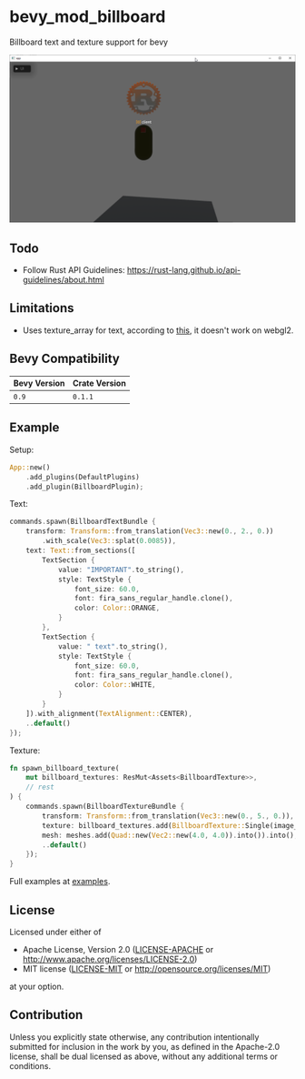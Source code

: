 # bevy_mod_billboard
Billboard text and texture support for bevy

![showcase](images/showcase.png)

## Todo
- Follow Rust API Guidelines: https://rust-lang.github.io/api-guidelines/about.html

## Limitations

- Uses texture_array for text, according to
[this](https://github.com/gfx-rs/wgpu/issues/3197), it doesn't work on
webgl2.

## Bevy Compatibility

| Bevy Version | Crate Version |
|--------------|---------------|
| `0.9`        | `0.1.1`       |

## Example

Setup:
```rs
App::new()
    .add_plugins(DefaultPlugins)
    .add_plugin(BillboardPlugin);
```

Text:
```rs
commands.spawn(BillboardTextBundle {
    transform: Transform::from_translation(Vec3::new(0., 2., 0.))
        .with_scale(Vec3::splat(0.0085)),
    text: Text::from_sections([
        TextSection {
            value: "IMPORTANT".to_string(),
            style: TextStyle {
                font_size: 60.0,
                font: fira_sans_regular_handle.clone(),
                color: Color::ORANGE,
            }
        },
        TextSection {
            value: " text".to_string(),
            style: TextStyle {
                font_size: 60.0,
                font: fira_sans_regular_handle.clone(),
                color: Color::WHITE,
            }
        }
    ]).with_alignment(TextAlignment::CENTER),
    ..default()
});
```

Texture:
```rs
fn spawn_billboard_texture(
    mut billboard_textures: ResMut<Assets<BillboardTexture>>,
    // rest
) {
    commands.spawn(BillboardTextureBundle {
        transform: Transform::from_translation(Vec3::new(0., 5., 0.)),
        texture: billboard_textures.add(BillboardTexture::Single(image_handle.clone()),
        mesh: meshes.add(Quad::new(Vec2::new(4.0, 4.0)).into()).into(),
        ..default()
    });
}
```

Full examples at [examples](examples).

## License

Licensed under either of

* Apache License, Version 2.0
([LICENSE-APACHE](LICENSE-APACHE) or http://www.apache.org/licenses/LICENSE-2.0)
* MIT license
([LICENSE-MIT](LICENSE-MIT) or http://opensource.org/licenses/MIT)

at your option.

## Contribution
Unless you explicitly state otherwise, any contribution intentionally submitted for inclusion in the work by you, as defined in the Apache-2.0 license, shall be dual licensed as above, without any additional terms or conditions.